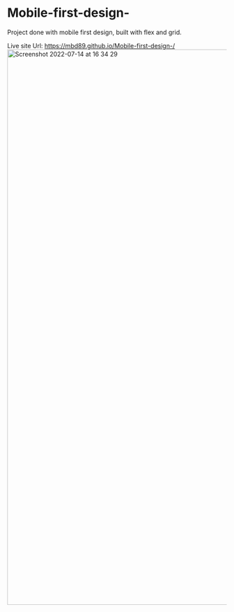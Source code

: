 # Mobile-first-design-

Project done with mobile first design, built with flex and grid.

Live site Url:  https://mbd89.github.io/Mobile-first-design-/
<img width="1272" alt="Screenshot 2022-07-14 at 16 34 29" src="https://user-images.githubusercontent.com/87713231/179007846-ce7d3d1d-8afa-4c94-aa5b-531753a09c7a.png">
